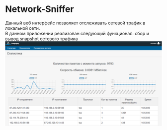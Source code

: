 # Network-Sniffer
Данный веб интерфейс позволяет отслеживать сетевой трафик в локальной сети.<br>
В данном приложении реализован следующий функционал: сбор и вывод snapshot сетевого трафика
<a href="url"><img src="Sniffer1.png" ></a>
